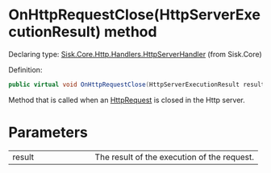 <!--

Copyrights 2023 Sisk Framework - CypherPotato
Published under MIT license

!!! DO NOT EDIT THIS FILE !!!
This file was generated by a tool in the Sisk package. To edit the information in this documentation,
edit the XML documentation present in the Sisk source code.

-->


# OnHttpRequestClose(HttpServerExecutionResult) method

Declaring type: [Sisk.Core.Http.Handlers.HttpServerHandler](/spec/Sisk.Core.Http.Handlers.HttpServerHandler.md) (from Sisk.Core)


Definition:

```cs
public virtual void OnHttpRequestClose(HttpServerExecutionResult result)
```

Method that is called when an <a href="/spec/Sisk.Core.Http.HttpRequest.md">HttpRequest</a> is closed in the Http server.


# Parameters

<table>
    <tbody>
<tr>
    <td width="33%">result</td>
    <td>The result of the execution of the request.</td>
</tr>
    </tbody>
</table>
